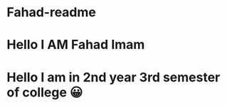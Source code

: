 # Fahad-readme
<h1> Hello I AM Fahad Imam <h1>
<h1> Hello I am in 2nd year 3rd semester of college 😀<h1>


